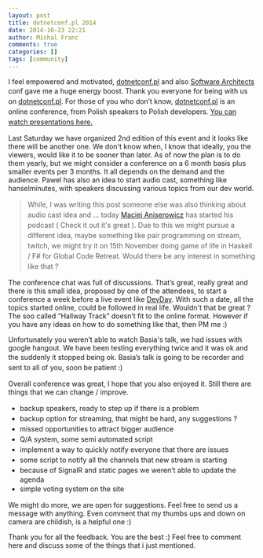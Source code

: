 ```yaml
---
layout: post
title: dotnetconf.pl 2014
date: 2014-10-23 22:21
author: Michal Franc
comments: true
categories: []
tags: [community]
---
```

I feel empowered and motivated, <a href="http://dotnetconf.pl/">dotnetconf.pl</a> and also <a href="http://software-architect.co.uk/">Software Architects</a> conf gave me a huge energy boost. <span style="line-height: 1.5;">Thank you everyone for being with us on </span><a style="line-height: 1.5;" href="http://dotnetconf.pl/">dotnetconf.pl</a><span style="line-height: 1.5;">. For those of you who don’t know, </span><a style="line-height: 1.5;" href="http://dotnetconf.pl/">dotnetconf.pl</a><span style="line-height: 1.5;"> is an online conference, from Polish speakers to Polish developers. </span><a style="line-height: 1.5;" href="https://www.youtube.com/channel/UCs3oPPpRdETQTsxVF-Wvqbg">You can watch presentations here.</a>

Last Saturday we have organized 2nd edition of this event and it looks like there will be another one. We don't know when, I know that ideally, you the viewers, would like it to be sooner than later. As of now the plan is to do them yearly, but we might consider a conference on a 6 month basis plus smaller events per 3 months. It all depends on the demand and the audience. Pawel has also an idea to start audio cast, something like hanselminutes, with speakers discussing various topics from our dev world.
<blockquote><span style="line-height: 1.5;">While, I was writing this post someone else was also thinking about audio cast idea and ... today </span><a style="line-height: 1.5;" href="http://www.maciejaniserowicz.com/2014/10/23/devtalk-01-teraz-cos-z-zupelnie-innej-beczki/">Maciej Aniserowicz</a><span style="line-height: 1.5;"> has started his podcast ( Check it out it's great ). Due to this we might pursue a different idea, maybe something like pair programming on stream, twitch, we might try it on 15th November doing game of life in Haskell / F# for Global Code Retreat. Would there be any interest in something like that ?</span></blockquote>
The conference chat was full of discussions. That’s great, really great and there is this small idea, proposed by one of the attendees, to start a conference a week before a live event like <a href="http://devday.pl/">DevDay</a>. With such a date, all the topics started online, could be followed in real life. Wouldn't that be great ? The soo called “Hallway Track” doesn’t fit to the online format. However if you have any ideas on how to do something like that, then PM me :)

Unfortunately you weren’t able to watch Basia's talk, we had issues with google hangout. We have been testing everything twice and it was ok and the suddenly it stopped being ok. <span style="line-height: 1.5;">Basia’s talk is going to be recorder and sent to all of you, soon be patient :)</span>

Overall conference was great, I hope that you also enjoyed it. Still there are things that we can change / improve.
<ul>
	<li><span style="line-height: 1.5;">backup speakers, ready to step up if there is a problem</span></li>
	<li><span style="line-height: 1.5;">backup option for streaming, that might be hard, any suggestions ?</span></li>
	<li><span style="line-height: 1.5;">missed opportunities to attract bigger audience</span></li>
	<li><span style="line-height: 1.5;">Q/A system, some semi automated script</span></li>
	<li><span style="line-height: 1.5;">implement a way to quickly notify everyone that there are issues</span></li>
	<li><span style="line-height: 1.5;">some script to notify all the channels that new stream is starting</span></li>
	<li><span style="line-height: 1.5;">because of SignalR and static pages we weren’t able to update the agenda</span></li>
	<li><span style="line-height: 1.5;">simple voting system on the site</span></li>
</ul>
We might do more, we are open for suggestions. Feel free to send us a message with anything. Even comment that my thumbs ups and down on camera are childish, is a helpful one :)

Thank you for all the feedback. You are the best :)
Feel free to comment here and discuss some of the things that i just mentioned.
